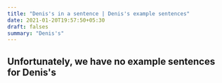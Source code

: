 ```yaml
---
title: "Denis's in a sentence | Denis's example sentences"
date: 2021-01-20T19:57:50+05:30
draft: falses
summary: "Denis's"
---
```

## Unfortunately, we have no example sentences for Denis's                 

